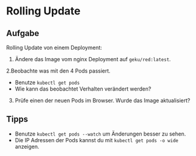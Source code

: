 # Rolling Update

## Aufgabe

Rolling Update von einem Deployment:

1. Ändere das Image vom nginx Deployment auf `geku/red:latest`.

2.Beobachte was mit den 4 Pods passiert.

* Benutze `kubectl get pods`
* Wie kann das beobachtet Verhalten verändert werden?

3. Prüfe einen der neuen Pods im Browser. Wurde das Image aktualisiert?


## Tipps

* Benutze `kubectl get pods --watch` um Änderungen besser zu sehen.
* Die IP Adressen der Pods kannst du mit `kubectl get pods -o wide` anzeigen.
